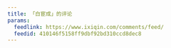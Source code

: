 ```yaml
---
title: 「白宦成」的评论
params:
  feedlink: https://www.ixiqin.com/comments/feed/
  feedid: 410146f5158ff9dbf92bd310ccd8dec8
---
```

